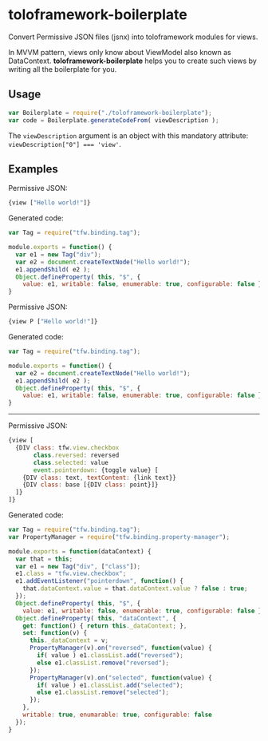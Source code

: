 # toloframework-boilerplate
Convert Permissive JSON files (jsnx) into toloframework modules for views.

In MVVM pattern, views only know about ViewModel also known as DataContext.
**toloframework-boilerplate** helps you to create such views by writing all the boilerplate for you.

## Usage
```js
var Boilerplate = require("./toloframework-boilerplate");
var code = Boilerplate.generateCodeFrom( viewDescription );
```

The `viewDescription` argument is an object with this mandatory attribute: `viewDescription["0"] === 'view'`.

## Examples
Permissive JSON:
```js
{view ["Hello world!"]}
```
Generated code:
```js
var Tag = require("tfw.binding.tag");

module.exports = function() {
  var e1 = new Tag("div");
  var e2 = document.createTextNode("Hello world!");
  e1.appendShild( e2 );
  Object.defineProperty( this, "$", {
    value: e1, writable: false, enumerable: true, configurable: false } );
}
```
Permissive JSON:
```js
{view P ["Hello world!"]}
```
Generated code:
```js
var Tag = require("tfw.binding.tag");

module.exports = function() {
  var e2 = document.createTextNode("Hello world!");
  e1.appendShild( e2 );
  Object.defineProperty( this, "$", {
    value: e1, writable: false, enumerable: true, configurable: false } );
}
```
----
Permissive JSON:
```js
{view [
  {DIV class: tfw.view.checkbox
       class.reversed: reversed
       class.selected: value
       event.pointerdown: {toggle value} [
    {DIV class: text, textContent: {link text}}
    {DIV class: base [{DIV class: point}]}
  ]}
]}
```
Generated code:
```js
var Tag = require("tfw.binding.tag");
var PropertyManager = require("tfw.binding.property-manager");

module.exports = function(dataContext) {
  var that = this;
  var e1 = new Tag("div", ["class"]);
  e1.class = "tfw.view.checkbox";
  e1.addEventListener("pointerdown", function() {
    that.dataContext.value = that.dataContext.value ? false : true;
  });
  Object.defineProperty( this, "$", {
    value: e1, writable: false, enumerable: true, configurable: false } );
  Object.defineProperty( this, "dataContext", {
    get: function() { return this._dataContext; },
    set: function(v) {
      this._dataContext = v;
      PropertyManager(v).on("reversed", function(value) {
        if( value ) e1.classList.add("reversed");
        else e1.classList.remove("reversed");
      });
      PropertyManager(v).on("selected", function(value) {
        if( value ) e1.classList.add("selected");
        else e1.classList.remove("selected");
      });
    },
    writable: true, enumarable: true, configurable: false
  });
}
```

